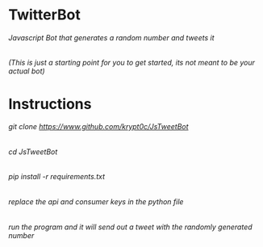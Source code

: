 # TwitterBot
###### Javascript Bot that generates a random number and tweets it
###### (This is just a starting point for you to get started, its not meant to be your actual bot)
# Instructions
###### git clone https://www.github.com/krypt0c/JsTweetBot
###### cd JsTweetBot
###### pip install -r requirements.txt
###### replace the api and consumer keys in the python file
###### run the program and it will send out a tweet with the randomly generated number